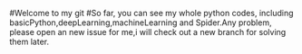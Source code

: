 #Welcome to my git
#So far, you can see my whole python codes, including basicPython,deepLearning,machineLearning and Spider.Any problem, please open an new issue for me,i will check out a new branch for solving them later.
